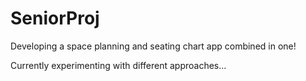# SeniorProj

Developing a space planning and seating chart app combined in one! 

Currently experimenting with different approaches...
